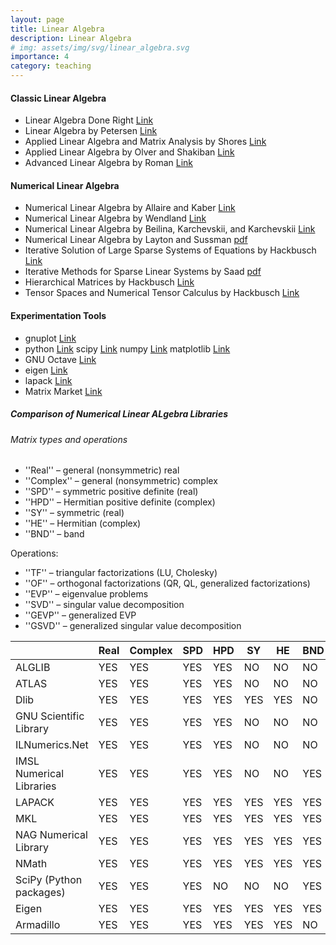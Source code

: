 ```yaml
---
layout: page
title: Linear Algebra
description: Linear Algebra
# img: assets/img/svg/linear_algebra.svg
importance: 4
category: teaching
---
```


#### Classic Linear Algebra

- Linear Algebra Done Right [Link](https://link.springer.com/book/10.1007/978-3-319-11080-6)
- Linear Algebra by Petersen [Link](https://link.springer.com/book/10.1007/978-1-4614-3612-6)
- Applied Linear Algebra and Matrix Analysis by Shores [Link](https://link.springer.com/book/10.1007/978-3-319-74748-4)
- Applied Linear Algebra by Olver and Shakiban [Link](https://link.springer.com/book/10.1007/978-3-319-91041-3)
- Advanced Linear Algebra by Roman [Link](https://link.springer.com/book/10.1007/978-0-387-72831-5)

#### Numerical Linear Algebra

- Numerical Linear Algebra by Allaire and Kaber [Link](https://link.springer.com/book/10.1007/978-0-387-68918-0)
- Numerical Linear Algebra by Wendland [Link](https://www.cambridge.org/core/books/numerical-linear-algebra/3FA43F15246E9DC198455B02C1CE199A)
- Numerical Linear Algebra by Beilina, Karchevskii, and Karchevskii [Link](https://link.springer.com/book/10.1007/978-3-319-57304-5)
- Numerical Linear Algebra by Layton and Sussman [pdf](https://people.sc.fsu.edu/~jburkardt/classes/nla_2015/numerical_linear_algebra.pdf)
- Iterative Solution of Large Sparse Systems of Equations by Hackbusch [Link](https://link.springer.com/book/10.1007/978-3-319-28483-5)
- Iterative Methods for Sparse Linear Systems by Saad [pdf](https://www-users.cse.umn.edu/~saad/IterMethBook_2ndEd.pdf) 
- Hierarchical Matrices by Hackbusch [Link](https://link.springer.com/book/10.1007/978-3-662-47324-5)
- Tensor Spaces and Numerical Tensor Calculus by Hackbusch [Link](https://link.springer.com/book/10.1007/978-3-030-35554-8)

#### Experimentation Tools

- gnuplot [Link](http://www.gnuplot.info/)
- python [Link](https://www.python.org/) scipy [Link](https://scipy.org/) numpy [Link](https://numpy.org/) matplotlib [Link](https://matplotlib.org/)
- GNU Octave [Link](https://octave.org)
- eigen [Link](https://eigen.tuxfamily.org/index.php?title=Main_Page)
- lapack [Link](https://netlib.org/lapack/)
- Matrix Market [Link](https://math.nist.gov/MatrixMarket/)

##### Comparison of Numerical Linear ALgebra Libraries

###### Matrix types and operations

- ''Real'' – general (nonsymmetric) real
- ''Complex'' – general (nonsymmetric) complex
- ''SPD'' – symmetric positive definite (real)
- ''HPD'' – Hermitian positive definite (complex)
- ''SY'' – symmetric (real)
- ''HE'' – Hermitian (complex)
- ''BND'' – band

Operations:
- ''TF'' – triangular factorizations (LU, Cholesky)
- ''OF'' – orthogonal factorizations (QR, QL, generalized factorizations)
- ''EVP'' – eigenvalue problems
- ''SVD'' – singular value decomposition
- ''GEVP'' – generalized EVP
- ''GSVD'' – generalized singular value decomposition

|                          |Real|Complex|SPD|HPD|SY |HE |BND|TF |OF |EVP|SVD|GEVP|GSVD|
|--------------------------|----|-------|---|---|---|---|---|---|---|---|---|----|----|   
|ALGLIB                    |YES |YES    |YES|YES|NO |NO |NO |YES|YES|YES|YES|YES |NO  | 
|ATLAS                     |YES |YES    |YES|YES|NO |NO |NO |YES|NO |NO |NO |NO  |NO  | 
|Dlib                      |YES |YES    |YES|YES|YES|YES|NO |YES|YES|YES|YES|NO  |NO  | 
|GNU Scientific Library    |YES |YES    |YES|YES|NO |NO |NO |YES|YES|YES|YES|YES |YES |
|ILNumerics.Net            |YES |YES    |YES|YES|NO |NO |NO |YES|YES|YES|YES|YES |NO  | 
|IMSL Numerical Libraries  |YES |YES    |YES|YES|NO |NO |YES|YES|NO |YES|YES|YES |NO  | 
|LAPACK                    |YES |YES    |YES|YES|YES|YES|YES|YES|YES|YES|YES|YES |YES | 
|MKL                       |YES |YES    |YES|YES|YES|YES|YES|YES|YES|YES|YES|YES |YES | 
|NAG Numerical Library     |YES |YES    |YES|YES|YES|YES|YES|YES|YES|YES|YES|YES |YES | 
|NMath                     |YES |YES    |YES|YES|YES|YES|YES|YES|YES|YES|YES|NO  |NO  |
|SciPy (Python packages)   |YES |YES    |YES|NO |NO |NO |YES|YES|YES|YES|YES|NO  |NO  | 
|Eigen                     |YES |YES    |YES|YES|YES|YES|YES|YES|YES|YES|YES|YES |NO  | 
|Armadillo                 |YES |YES    |YES|YES|YES|YES|NO |YES|YES|YES|YES|YES |NO  | 


